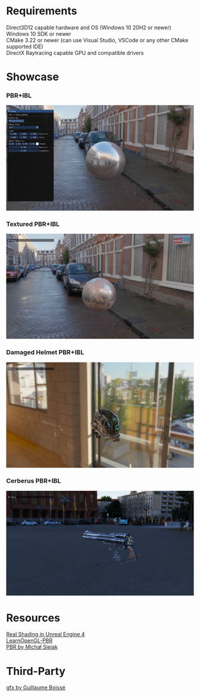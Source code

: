 # Requirements
Direct3D12 capable hardware and OS (Windows 10 20H2 or newer)<br>
Windows 10 SDK or newer<br>
CMake 3.22 or newer (can use Visual Studio, VSCode or any other CMake supported IDE)<br>
DirectX Raytracing capable GPU and compatible drivers<br>

# Showcase
### PBR+IBL
![alt text](showcase/pbr+ibl.png)
### Textured PBR+IBL
![alt text](showcase/pbr+ibl+textures.png)
### Damaged Helmet PBR+IBL
![alt text](showcase/pbr+ibl+helmet.png)
### Cerberus PBR+IBL
![alt text](showcase/pbr+ibl+cerberus.png)

# Resources
[Real Shading in Unreal Engine 4](https://blog.selfshadow.com/publications/s2013-shading-course/karis/s2013_pbs_epic_notes_v2.pdf)<br>
[LearnOpenGL-PBR](https://learnopengl.com/PBR/Theory)<br>
[PBR by Michał Siejak](https://github.com/Nadrin/PBR)

# Third-Party
[gfx by Guillaume Boissé](https://github.com/gboisse/gfx)
